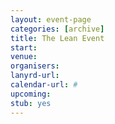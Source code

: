```yaml
---
layout: event-page
categories: [archive]
title: The Lean Event
start: 
venue: 
organisers: 
lanyrd-url: 
calendar-url: #
upcoming:  
stub: yes
---
```


